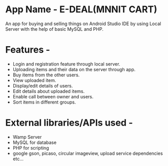 # App Name - E-DEAL(MNNIT CART)
An app for buying and selling things on Android Studio IDE by using Local Server with the help of basic
MySQL and PHP.

# Features - 
  - Login and registration feature through local server.
  - Uploading items and their data on the server through app.
  - Buy items from the other users.
  - View uploaded item.
  - Display/edit details of users.
  - Edit details about uploaded items.
  - Enable call between owner and users.
  - Sort items in different groups.

# External libraries/APIs used -
  - Wamp Server
  - MySQL for database
  - PHP for scripting
  - google gson, picaso, circular imageview, upload service dependencies etc...
